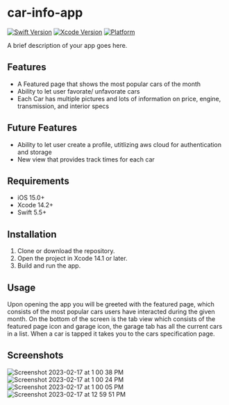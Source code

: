 # car-info-app

[![Swift Version](https://img.shields.io/badge/Swift-5.5-orange.svg)](https://swift.org)
[![Xcode Version](https://img.shields.io/badge/Xcode-14.1-blue.svg)](https://developer.apple.com/xcode/)
[![Platform](https://img.shields.io/badge/platform-iOS%2015.0-lightgrey.svg)](https://developer.apple.com/ios/)


A brief description of your app goes here.

## Features

- A Featured page that shows the most popular cars of the month 
- Ability to let user favorate/ unfavorate cars
- Each Car has multiple pictures and lots of information on price, engine, transmission, and interior specs

## Future Features

- Ability to let user create a profile, utitlizing aws cloud for authentication and storage
- New view that provides track times for each car

## Requirements

- iOS 15.0+ 
- Xcode 14.2+
- Swift 5.5+

## Installation

1. Clone or download the repository.
2. Open the project in Xcode 14.1 or later.
3. Build and run the app.

## Usage

Upon opening the app you will be greeted with the featured page, which consists of the most popular cars users have interacted during the given month. 
On the bottom of the screen is the tab view which consists of the featured page icon and garage icon, the garage tab has all the current cars in a list. 
When a car is tapped it takes you to the cars specification page.

## Screenshots

![Screenshot 2023-02-17 at 1 00 38 PM](https://user-images.githubusercontent.com/60243506/219761982-2bf7f30a-4df6-46c4-a22c-0280ce017cd5.jpg)
![Screenshot 2023-02-17 at 1 00 24 PM](https://user-images.githubusercontent.com/60243506/219761988-7cf10f10-e802-4a70-aa41-244148fdcc6a.jpg)
![Screenshot 2023-02-17 at 1 00 05 PM](https://user-images.githubusercontent.com/60243506/219761990-b0208cb2-c1ab-49f4-924d-6e40dcf04a01.jpg)
![Screenshot 2023-02-17 at 12 59 51 PM](https://user-images.githubusercontent.com/60243506/219761994-01765f4b-0f35-48fb-9454-b303ebbc2cfb.jpg)

